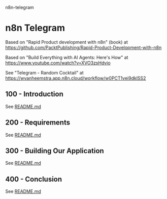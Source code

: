 n8n-telegram
# n8n Telegram

Based on "Rapid Product development with n8n" (book) at https://github.com/PacktPublishing/Rapid-Product-Development-with-n8n

Based on "Build Everything with AI Agents: Here's How" at https://www.youtube.com/watch?v=XVO3zsHdvio

See "Telegram - Random Cocktail" at https://wvanheemstra.app.n8n.cloud/workflow/w0PCT1vei9dklSS2

## 100 - Introduction

See [README.md](./100/README.md)

## 200 - Requirements

See [README.md](./200/README.md)

## 300 - Building Our Application

See [README.md](./300/README.md)

## 400 - Conclusion

See [README.md](./400/README.md)
